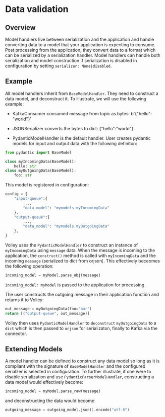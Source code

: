 # Data validation


## Overview
Model handlers live between serialization and the application and handle converting data to a model that your application is expecting to consume. Post processing from the application, they convert data to a format which can be serialized by a serialization handler. Model handlers can handle both serialization and model construction if serialization is disabled in configuration by setting `serializer: None|disabled`.

## Example
All model handlers inherit from `BaseModelHandler`. They need to construct a data model, and deconstruct it. To illustrate, we will use the following example:

- KafkaConsumer consumed message from topic as bytes: b'{"hello": "world"}'

- JSONSerializer converts the bytes to dict: {"hello":"world"}

- PydanticModelHandler is the default handler. User creates pydantic models for input and output data with the following definiton:


```python
from pydantic import BaseModel

class myIncomingData(BaseModel):
    hello: str
class myOutgoingData(BaseModel):
    foo: str
```

This model is registered in configuration:
```python
config = {
    "input-queue":{
        ...,
        "data_model": "mymodels.myIncomingData"
    },
    "output-queue":{
        ...,
        "data_model": "mymodels.myOutgoingData"
    },  
}
```

Volley uses the `PydanticModelHandler` to construct an instance of `myIncomingData` using `message` data. When the message is incoming to the application, the `construct()` method is called with `myIncomingData` and the incoming `message` (serialized to dict from orjson). This effectively beceomes the following operation:

```python
incoming_model = myModel.parse_obj(message)
```
`incoming_model: myModel` is passed to the application for processing.

The user constructs the outgoing message in their application function and returns it to Volley:
```python
out_message = myOutgoingData(foo="bar")
return [("output-queue", out_message)]
```

Volley then uses `PydanticModelHandler` to `deconstruct` `myOutgoingData` to a `dict` which is then passed to `orjson` for serializaton, finally to Kafka via the connector.


## Extending Models

A model handler can be defined to construct any data model so long as it is compliant with the signature of `BaseModelHandler` and the configured serialzer is selected in configuration. To further illustrate, if one were to disable serialization and use `PydanticParserModelHandler`, constructing a data model would effectively become:

```python
incoming_model = myModel.parse_raw(message)
```

and deconstructing the data would become:

```python
outgoing_message = outgoing_model.json().encode("utf-8")
```